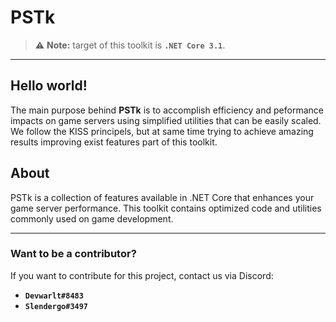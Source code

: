 # PSTk
> :warning: **Note:** target of this toolkit is **`.NET Core 3.1`**.

---

## Hello world!
The main purpose behind **PSTk** is to accomplish efficiency and peformance impacts on game servers using simplified utilities that can be easily scaled. We follow the KISS principels, but at same time trying to achieve amazing results improving exist features part of this toolkit.

## About
PSTk is a collection of features available in .NET Core that enhances your game server performance. This toolkit contains optimized code and utilities commonly used on game development.

---

### Want to be a contributor?
If you want to contribute for this project, contact us via Discord:
- **`Devwarlt#8483`**
- **`Slendergo#3497`**
